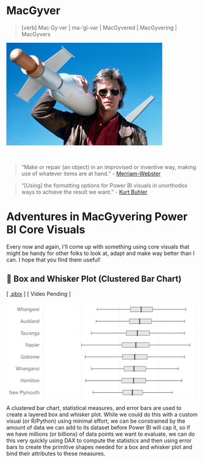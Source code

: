 # MacGyver

> [verb] Mac·Gy·ver | mə-ˈgī-vər | MacGyvered | MacGyvering | MacGyvers

<img src="./.doc/macgyver.jpg" alt="Angus MacGyver" title="Angus MacGyver"/>

&nbsp;

> “Make or repair (an object) in an improvised or inventive way, making use of whatever items are at hand.”
> \- [Merriam-Webster](https://www.merriam-webster.com/wordplay/what-does-macgyver-mean-slang-definition)

> “[Using] the formatting options for Power BI visuals in unorthodox ways to achieve the result we want.”
> \- [Kurt Buhler](https://www.sqlbi.com/articles/creating-custom-visuals-in-power-bi-with-dax/#:~:text=we%20use%20the%20formatting%20options%20for%20Power%20BI%20visuals%20in%20unorthodox%20ways%20to%20achieve%20the%20result%20we%20want)

# Adventures in MacGyvering Power BI Core Visuals

Every now and again, I'll come up with something using core visuals that might be handy for other folks to look at, adapt and make way better than I can. I hope that you find them useful!

## 📎 Box and Whisker Plot (Clustered Bar Chart)

[ [.pbix](./box-whisker-plot-error-bars/box-whisker-plot-error-bars.pbix) ] [ Video Pending ]

<img src="./box-whisker-plot-error-bars/box-whisker-plot-error-bars.png" height="250"/>

A clustered bar chart, statistical measures, and error bars are used to create a layered box and whisker plot. While we could do this with a custom visual (or R/Python) using minimal effort, we can be constrained by the amount of data we can add to its dataset before Power BI will cap it, so if we have millions (or billions) of data points we want to evaluate, we can do this very quickly using DAX to compute the statistics and then using error bars to create the primitive shapes needed for a box and whisker plot and bind their attributes to these measures.
